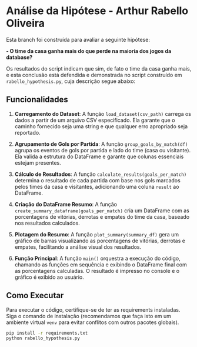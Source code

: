# Análise da Hipótese - Arthur Rabello Oliveira

Esta branch foi construída para avaliar a seguinte hipótese:

**- O time da casa ganha mais do que perde na maioria dos jogos da database?**

Os resultados do script indicam que sim, de fato o time da casa ganha mais, e esta conclusão está defendida e demonstrada no script construído em `rabello_hypothesis.py`, cuja descrição segue abaixo:

## Funcionalidades

1. **Carregamento do Dataset**: A função `load_dataset(csv_path)` carrega os dados a partir de um arquivo CSV especificado. Ela garante que o caminho fornecido seja uma string e que qualquer erro apropriado seja reportado.

2. **Agrupamento de Gols por Partida**: A função `group_goals_by_match(df)` agrupa os eventos de gols por partida e lado do time (casa ou visitante). Ela valida a estrutura do DataFrame e garante que colunas essenciais estejam presentes.

3. **Cálculo de Resultados**: A função `calculate_results(goals_per_match)` determina o resultado de cada partida com base nos gols marcados pelos times da casa e visitantes, adicionando uma coluna `result` ao DataFrame.

4. **Criação do DataFrame Resumo**: A função `create_summary_dataframe(goals_per_match)` cria um DataFrame com as porcentagens de vitórias, derrotas e empates do time da casa, baseado nos resultados calculados.

5. **Plotagem do Resumo**: A função `plot_summary(summary_df)` gera um gráfico de barras visualizando as porcentagens de vitórias, derrotas e empates, facilitando a análise visual dos resultados.

6. **Função Principal**: A função `main()` orquestra a execução do código, chamando as funções em sequência e exibindo o DataFrame final com as porcentagens calculadas. O resultado é impresso no console e o gráfico é exibido ao usuário.

## Como Executar

Para executar o código, certifique-se de ter as requirements instaladas. Siga o comando de instalação (recomendamos que faça isto em um ambiente virtual `venv` para evitar conflitos com outros pacotes globais).

```bash
pip install -r requirements.txt
python rabello_hypothesis.py
